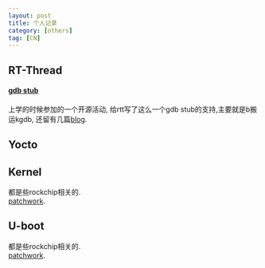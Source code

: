 ```yaml
---
layout: post
title: 个人记录
category: [others]
tag: [CN]
---
```



## RT-Thread

#### [gdb stub](https://github.com/RT-Thread/rt-thread/tree/master/components/gdb)

上学的时候参加的一个开源活动, 给rtt写了这么一个gdb stub的支持,主要就是b搬运kgdb,
还留有几篇[blog](http://blog.csdn.net/wzyy2/article/details/38097083).

## Yocto

## Kernel
都是些rockchip相关的.  
[patchwork](https://patchwork.kernel.org/project/linux-rockchip/list/?submitter=170353&archive=both&state=*).

## U-boot
都是些rockchip相关的.  
[patchwork](https://patchwork.ozlabs.org/project/uboot/list/?submitter=69649&archive=both&state=*).
